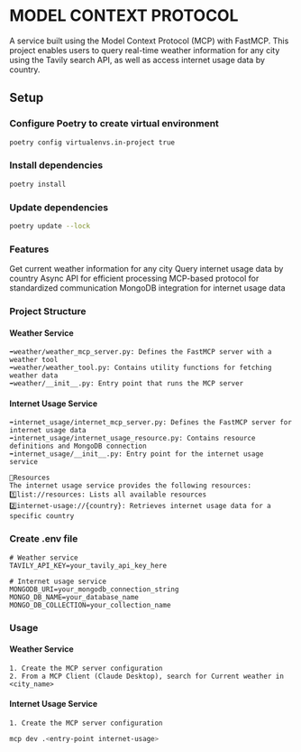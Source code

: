 # MODEL CONTEXT PROTOCOL

A service built using the Model Context Protocol (MCP) with FastMCP. This project enables users to query real-time weather information for any city using the Tavily search API, as well as access internet usage data by country.

## Setup

### Configure Poetry to create virtual environment

```bash
poetry config virtualenvs.in-project true
```

### Install dependencies

```bash
poetry install
```

### Update dependencies

```bash
poetry update --lock
```

### Features
Get current weather information for any city
Query internet usage data by country
Async API for efficient processing
MCP-based protocol for standardized communication
MongoDB integration for internet usage data

### Project Structure

#### Weather Service
```
➡️weather/weather_mcp_server.py: Defines the FastMCP server with a weather tool
➡️weather/weather_tool.py: Contains utility functions for fetching weather data
➡️weather/__init__.py: Entry point that runs the MCP server
```
#### Internet Usage Service
```
➡️internet_usage/internet_mcp_server.py: Defines the FastMCP server for internet usage data
➡️internet_usage/internet_usage_resource.py: Contains resource definitions and MongoDB connection
➡️internet_usage/__init__.py: Entry point for the internet usage service

📃Resources
The internet usage service provides the following resources:
1️⃣list://resources: Lists all available resources
2️⃣internet-usage://{country}: Retrieves internet usage data for a specific country
```

### Create .env file

```
# Weather service
TAVILY_API_KEY=your_tavily_api_key_here

# Internet usage service
MONGODB_URI=your_mongodb_connection_string
MONGO_DB_NAME=your_database_name
MONGO_DB_COLLECTION=your_collection_name
```

### Usage

#### Weather Service
```
1. Create the MCP server configuration
2. From a MCP Client (Claude Desktop), search for Current weather in <city_name>
```

#### Internet Usage Service
```
1. Create the MCP server configuration
```
```bash
mcp dev .<entry-point internet-usage>
```
